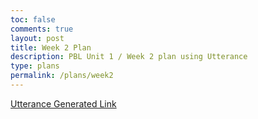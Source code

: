 ```yaml
---
toc: false
comments: true
layout: post
title: Week 2 Plan
description: PBL Unit 1 / Week 2 plan using Utterance
type: plans
permalink: /plans/week2
---
```


[Utterance Generated Link](https://github.com/nighthawkcoders/student/issues/15)